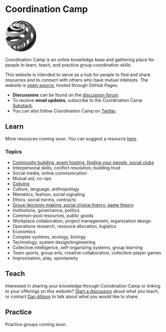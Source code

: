 # Coordination Camp

<img style="width:100px" src="/spiral-globe.jpg">

Coordination Camp is an online knowledge base and gathering place for people to learn, teach, and practice group coordination skills.

This website is intended to serve as a hub for people to find and share resources and to connect with others who have mutual interests. The website is [open-source](https://github.com/ibis-coordination/coordination.camp), hosted through GitHub Pages.

* __Discussions__ can be found on the [discussion forum](https://github.com/ibis-coordination/coordination.camp/discussions).
* To receive __email updates__, subscribe to the Coordination Camp [Substack](https://coordinationcamp.substack.com/).
* You can also follow Coordination Camp on [Twitter](https://x.com/CoordinCamp).

## Learn

More resources coming soon. You can suggest a resource [here](https://github.com/ibis-coordination/coordination.camp/discussions/2).

### Topics

* [Community building, event hosting, finding your people, social clubs](/community-building)
* Interpersonal skills, conflict resolution, building trust
* Social media, online communication
* Mutual aid, co-ops
* [Coliving](/coliving)
* Culture, language, anthropology
* Memetics, fashion, social signaling
* Ethics, social norms, contracts
* [Group decision-making, social choice theory, game theory](/group-decision-making)
* Institutions, governance, politics
* Common-pool resources, public goods
* Workplace collaboration, project management, organization design
* Operations research, resource allocation, logistics
* Economics
* Complex systems, ecology, biology
* Technology, system design/engineering
* Collective intelligence, self-organizing systems, group learning
* Team sports, group arts, creative collaboration, collective-player games
* Improvisation, play, spontaneity

## Teach

Interested in sharing your knowledge through Coordination Camp or linking to your offerings on this website? [Start a discussion](https://github.com/ibis-coordination/coordination.camp/discussions/new?category=teachers) about what you teach, or contact [Dan Allison](mailto:dan.allison@protonmail.com) to talk about what you would like to share.

## Practice

Practice groups coming soon.
